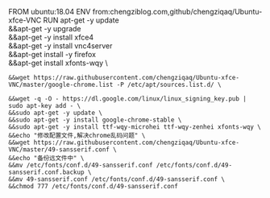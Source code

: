 FROM ubuntu:18.04
ENV from:chengziblog.com,github/chengziqaq/Ubuntu-xfce-VNC
RUN apt-get -y update \
    &&apt-get -y upgrade \
    &&apt-get -y install xfce4 \
    &&apt-get -y install vnc4server \
    &&apt-get install -y firefox \
    &&apt-get install xfonts-wqy \

    &&wget https://raw.githubusercontent.com/chengziqaq/Ubuntu-xfce-VNC/master/google-chrome.list -P /etc/apt/sources.list.d/ \

    &&wget -q -O - https://dl.google.com/linux/linux_signing_key.pub | sudo apt-key add - \
    &&sudo apt-get -y update \
    &&sudo apt-get -y install google-chrome-stable \
    &&sudo apt-get -y install ttf-wqy-microhei ttf-wqy-zenhei xfonts-wqy \
    &&echo "修改配置文件,解决chrome乱码问题" \
    &&wget https://raw.githubusercontent.com/chengziqaq/Ubuntu-xfce-VNC/master/49-sansserif.conf \
    &&echo "备份远文件中" \
    &&mv /etc/fonts/conf.d/49-sansserif.conf /etc/fonts/conf.d/49-sansserif.conf.backup \
    &&mv 49-sansserif.conf /etc/fonts/conf.d/49-sansserif.conf \
    &&chmod 777 /etc/fonts/conf.d/49-sansserif.conf 
